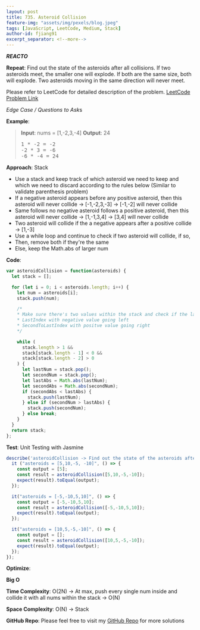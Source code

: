 ```yaml
---
layout: post
title: 735. Asteroid Collision
feature-img: "assets/img/pexels/blog.jpeg"
tags: [JavaScript, LeetCode, Medium, Stack]
author-id: fjiang91
excerpt_separator: <!--more-->
---
```


***REACTO***

**Repeat**:
Find out the state of the asteroids after all collisions. If two asteroids meet, the smaller one will explode. If both are the same size, both will explode. Two asteroids moving in the same direction will never meet.

Please refer to LeetCode for detailed description of the problem. [LeetCode Problem Link](https://leetcode.com/problems/asteroid-collision/)

*Edge Case / Questions to Ask*s
<!--more-->

**Example**:
> **Input**: nums = [1,-2,3,-4]
> **Output**: 24
> <pre>
> 1 * -2 = -2
> -2 * 3 = -6
> -6 * -4 = 24
> </pre>

**Approach**:
Stack
* Use a stack and keep track of which asteroid we need to keep and which we need to discard according to the rules below (Similar to validate parenthesis problem)
* If a negative asteroid appears before any positive asteroid, then this asteroid will never collide -> [-1,-2,3,-3] -> [-1,-2] will never collide
* Same follows no negative asteroid follows a positive asteroid, then this asteroid will never collide -> [1,-1,3,4] -> [3,4] will never collide
* Two asteroid will collide if the a negative appears after a positive collide -> [1,-3]
* Use a while loop and continue to check if two asteroid will collide, if so,
* Then, remove both if they're the same
* Else, keep the Math.abs of larger num

**Code**:
```javascript
var asteroidCollision = function(asteroids) {
  let stack = [];

  for (let i = 0; i < asteroids.length; i++) {
    let num = asteroids[i];
    stack.push(num);

    /*
    * Make sure there's two values within the stack and check if the last two indexs will collide
    * LastIndex with negative value going left
    * SecondToLastIndex with positve value going right
    */

    while (
      stack.length > 1 &&
      stack[stack.length - 1] < 0 &&
      stack[stack.length - 2] > 0
    ) {
      let lastNum = stack.pop();
      let secondNum = stack.pop();
      let lastAbs = Math.abs(lastNum);
      let secondAbs = Math.abs(secondNum);
      if (secondAbs < lastAbs) {
        stack.push(lastNum);
      } else if (secondNum > lastAbs) {
        stack.push(secondNum);
      } else break;
    }
  }
  return stack;
};
```

**Test**: Unit Testing with Jasmine
```javascript
describe('asteroidCollision -> Find out the state of the asteroids after all collisions. If two asteroids meet, the smaller one will explode. If both are the same size, both will explode. Two asteroids moving in the same direction will never meet.', () => {
  it ("asteroids = [5,10,-5, -10]", () => {
    const output = [5];
    const result = asteroidCollision([5,10,-5,-10]);
    expect(result).toEqual(output);
  });

  it("asteroids = [-5,-10,5,10]", () => {
    const output = [-5,-10,5,10];
    const result = asteroidCollision([-5,-10,5,10]);
    expect(result).toEqual(output);
  });

  it("asteroids = [10,5,-5,-10]", () => {
    const output = [];
    const result = asteroidCollision([10,5,-5,-10]);
    expect(result).toEqual(output);
  });
});
```

**Optimize**:

**Big O**

**Time Complexity**: O(2N) -> At max, push every single num inside and collide it with all nums within the stack -> O(N)

**Space Complexity**: O(N) -> Stack

**GitHub Repo**: Please feel free to visit my [GitHub Repo](https://github.com/fjiang91/LeetCode-Solutions) for more solutions
